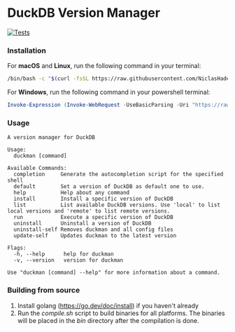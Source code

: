 # DuckDB Version Manager
[![Tests](https://github.com/NiclasHaderer/duckdb-version-manager/actions/workflows/test.yml/badge.svg)](https://github.com/NiclasHaderer/duckdb-version-manager/actions/workflows/test.yml)
### Installation

For **macOS** and **Linux**, run the following command in your terminal:

```bash
/bin/bash -c "$(curl -fsSL https://raw.githubusercontent.com/NiclasHaderer/duckdb-version-manager/main/install.sh)"
```

For **Windows**, run the following command in your powershell terminal:

```powershell
Invoke-Expression (Invoke-WebRequest -UseBasicParsing -Uri "https://raw.githubusercontent.com/NiclasHaderer/duckdb-version-manager/main/install.ps1").Content
```

### Usage

```
A version manager for DuckDB

Usage:
  duckman [command]

Available Commands:
  completion     Generate the autocompletion script for the specified shell
  default        Set a version of DuckDB as default one to use.
  help           Help about any command
  install        Install a specific version of DuckDB
  list           List available DuckDB versions. Use 'local' to list local versions and 'remote' to list remote versions.
  run            Execute a specific version of DuckDB
  uninstall      Uninstall a version of DuckDB
  uninstall-self Removes duckman and all config files
  update-self    Updates duckman to the latest version

Flags:
  -h, --help      help for duckman
  -v, --version   version for duckman

Use "duckman [command] --help" for more information about a command.
```

### Building from source

1. Install golang (https://go.dev/doc/install) if you haven't already
2. Run the *compile.sh* script to build binaries for all platforms. The binaries will be placed in the *bin* directory
   after the compilation is done.